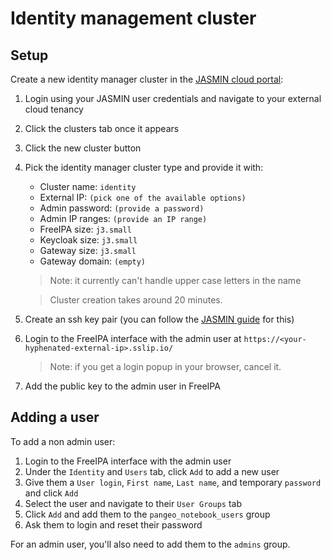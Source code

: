 # Identity management cluster

## Setup

Create a new identity manager cluster in the [JASMIN cloud portal](https://cloud.jasmin.ac.uk/):

1. Login using your JASMIN user credentials and navigate to your external cloud tenancy
2. Click the clusters tab once it appears
3. Click the new cluster button
4. Pick the identity manager cluster type and provide it with:

    * Cluster name: `identity`
    * External IP: `(pick one of the available options)`
    * Admin password: `(provide a password)`
    * Admin IP ranges: `(provide an IP range)`
    * FreeIPA size: `j3.small`
    * Keycloak size: `j3.small`
    * Gateway size: `j3.small`
    * Gateway domain: `(empty)`

    > Note: it currently can't handle upper case letters in the name

    > Cluster creation takes around 20 minutes.

5. Create an ssh key pair (you can follow the [JASMIN guide](https://help.jasmin.ac.uk/article/185-generate-ssh-key-pair) for this)

6. Login to the FreeIPA interface with the admin user at `https://<your-hyphenated-external-ip>.sslip.io/`

    > Note: if you get a login popup in your browser, cancel it. 

7. Add the public key to the admin user in FreeIPA

## Adding a user

To add a non admin user:

1. Login to the FreeIPA interface with the admin user
2. Under the `Identity` and `Users` tab, click `Add` to add a new user
3. Give them a `User login`, `First name`, `Last name`, and temporary `password` and click `Add`
4. Select the user and navigate to their `User Groups` tab
5. Click `Add` and add them to the `pangeo_notebook_users` group
6. Ask them to login and reset their password

For an admin user, you'll also need to add them to the `admins` group.